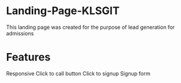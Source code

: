 # Landing-Page-KLSGIT
This landing page was created for the purpose of lead generation for admissions

# Features
Responsive
Click to call button
Click to signup
Signup form
